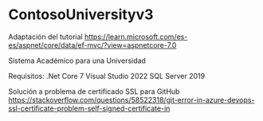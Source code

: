 # ContosoUniversityv3

Adaptación del tutorial https://learn.microsoft.com/es-es/aspnet/core/data/ef-mvc/?view=aspnetcore-7.0

Sistema Académico para una Universidad

Requisitos:
.Net Core 7
Visual Studio 2022
SQL Server 2019

Solución a problema de certificado SSL para GitHub
https://stackoverflow.com/questions/58522318/git-error-in-azure-devops-ssl-certificate-problem-self-signed-certificate-in
